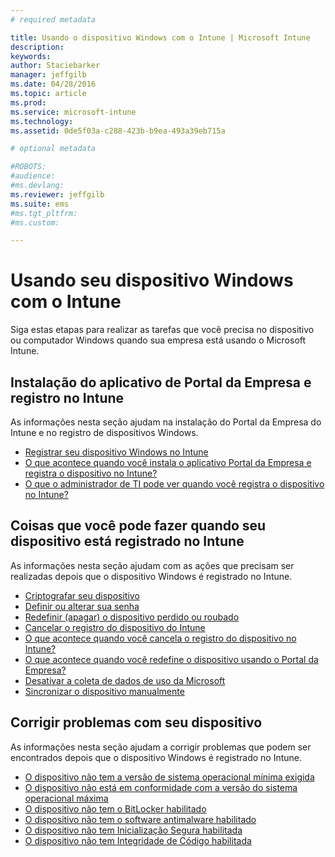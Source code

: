 ```yaml
---
# required metadata

title: Usando o dispositivo Windows com o Intune | Microsoft Intune
description:
keywords:
author: Staciebarker
manager: jeffgilb
ms.date: 04/28/2016
ms.topic: article
ms.prod:
ms.service: microsoft-intune
ms.technology:
ms.assetid: 0de5f03a-c288-423b-b9ea-493a39eb715a

# optional metadata

#ROBOTS:
#audience:
#ms.devlang:
ms.reviewer: jeffgilb
ms.suite: ems
#ms.tgt_pltfrm:
#ms.custom:

---
```


# Usando seu dispositivo Windows com o Intune

Siga estas etapas para realizar as tarefas que você precisa no dispositivo ou computador Windows quando sua empresa está usando o Microsoft Intune.

## Instalação do aplicativo de Portal da Empresa e registro no Intune

As informações nesta seção ajudam na instalação do Portal da Empresa do Intune e no registro de dispositivos Windows.

- [Registrar seu dispositivo Windows no Intune](enroll-your-device-in-intune-windows.md)</br>
- [O que acontece quando você instala o aplicativo Portal da Empresa e registra o dispositivo no Intune?](what-happens-if-you-install-the-company-portal-app-and-enroll-your-device-in-intune-windows.md)</br>
- [O que o administrador de TI pode ver quando você registra o dispositivo no Intune?](what-can-your-it-administrator-see-when-you-enroll-your-device-in-intune-windows.md)

## Coisas que você pode fazer quando seu dispositivo está registrado no Intune

As informações nesta seção ajudam com as ações que precisam ser realizadas depois que o dispositivo Windows é registrado no Intune.

- [Criptografar seu dispositivo](encrypt-your-device-windows.md)</br>
- [Definir ou alterar sua senha](set-or-change-your-password-windows.md)</br>
- [Redefinir (apagar) o dispositivo perdido ou roubado](reset-erase-your-lost-or-stolen-device-windows.md)</br>
- [Cancelar o registro do dispositivo do Intune](unenroll-your-device-from-intune-windows.md)</br>
- [O que acontece quando você cancela o registro do dispositivo no Intune?](what-happens-if-you-unenroll-your-device-from-intune-windows.md)</br>
- [O que acontece quando você redefine o dispositivo usando o Portal da Empresa?](what-happens-if-you-reset-your-device-using-the-company-portal-windows.md)</br>
- [Desativar a coleta de dados de uso da Microsoft](turn-off-microsoft-usage-data-collection-windows.md)</br>
- [Sincronizar o dispositivo manualmente](sync-your-device-manually-windows.md)

## Corrigir problemas com seu dispositivo

As informações nesta seção ajudam a corrigir problemas que podem ser encontrados depois que o dispositivo Windows é registrado no Intune.

- [O dispositivo não tem a versão de sistema operacional mínima exigida](device-doesnt-have-the-required-minimum-operating-system-version-windows.md)</br>
- [O dispositivo não está em conformidade com a versão do sistema operacional máxima](device-doesnt-comply-with-maximum-operating-system-version-windows.md)</br>
- [O dispositivo não tem o BitLocker habilitado](device-doesnt-have-bitlocker-enabled-windows.md)</br>
- [O dispositivo não tem o software antimalware habilitado](device-doesnt-have-antimalware-software-enabled-windows.md)</br>
- [O dispositivo não tem Inicialização Segura habilitada](device-doesnt-have-secure-boot-enabled-windows.md)</br>
- [O dispositivo não tem Integridade de Código habilitada](device-doesnt-have-code-integrity-enabled-windows.md)




<!--HONumber=May16_HO4-->


